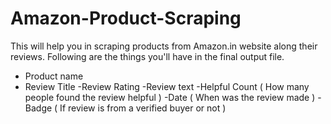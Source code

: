 # Amazon-Product-Scraping
This will help you in scraping products from Amazon.in website along their reviews.
Following are the things you'll have in the final output file. 
- Product name
- Review Title 
-Review Rating 
-Review text
-Helpful Count ( How many people found the review helpful )
-Date ( When was the review made )
-Badge ( If review is from a verified buyer or not )
